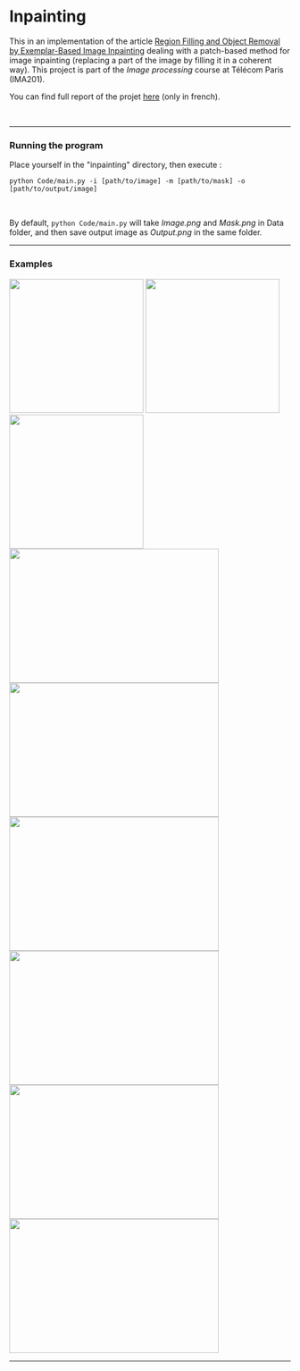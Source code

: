 # Inpainting
This in an implementation of the article [Region Filling and Object Removal by Exemplar-Based Image Inpainting](https://www.irisa.fr/vista/Papers/2004_ip_criminisi.pdf) dealing with a patch-based method for image inpainting (replacing a part of the image by filling it in a coherent way). This project is part of the *Image processing* course at Télécom Paris (IMA201).

You can find full report of the projet [here](./Report/rapport%20final.pdf) (only in french).

<br/>

***

### Running the program
Place yourself in the "inpainting" directory, then execute :

```python Code/main.py -i [path/to/image] -m [path/to/mask] -o [path/to/output/image] ```

<br/>

By default, ```python Code/main.py``` will take *Image.png* and *Mask.png* in Data folder, and then save output image as *Output.png* in the same folder.

***
### Examples

<p float="center">
  <img src="./Data/Process/Baseball_process.gif" width=240/>
  <img src="./Data/Process/Square_process.gif" width=240/>
  <img src="./Data/Process/Island_process.gif" width=240/>
  
  <img src="./Data/Process/Bike_process.gif" width=375 height = 240/>
  <img src="./Data/Process/Guys_process.gif" width=375 height=240/>
  
  <img src="./Data/Process/Flower_process.gif" width=375 height=240/>
  <img src="./Data/Process/Wall_process.gif" width=375 height=240/>
  
  <img src="./Data/Process/Eiffel_process.gif" width=375 height=240/>
  <img src="./Data/Process/Old_process.gif" width=375 height=240/>
</p>

***
